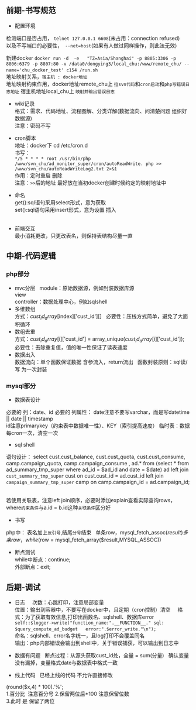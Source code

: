 ## 前期-书写规范  

* 配置环境 
  
检测端口是否占用， `telnet 127.0.0.1 6608`(未占用：connection refused)  
以及不写端口的必要性，` --net=host`(如果有人做过同样操作，则此法无效)  

新建docker
`docker run -d  -e   "TZ=Asia/Shanghai" -p 8805:3306 -p 8806:6379 -p 8807:80 -v /data0/dongying3/local_chu:/www/remote_chu/ --name='chu_docker_test' c154 /run.sh`    
地址映射关系，`宿主机 : docker地址`  
地址映射约束作用，docker地址remote_chu上 `拉svn代码`和`cron启动`和`php写错误日志地址` 宿主机地址local_chu上 `映射并输出错误日志`  

* wiki记录    
格式：需求、代码地址、流程图解、分类详解(数据流向、问清楚问题 组织好数据源)  
注意：密码不写   

* cron脚本   
地址：docker下 cd /etc/cron.d  
书写：  
`*/5 * * * * root /usr/bin/php  /www/svn_chu/ad_monitor_super/cron/autoReadWrite.
php >> /www/svn_chu/autoReadWriteLog2.txt 2>&1`    
作用：定时重启 删除    
注意：`>>`后的地址 最好放在当初docker创建时候约定的映射地址中    

* 命名    
get():sql语句采用select形式，意为获取  
set():sql语句采用insert形式，意为设置 插入  
  
* 前端交互   
最小消耗更改，只更改表名，则保持表结构尽量一直  


## 中期-代码逻辑  
 
### php部分  
* mvc分层  
module：原始数据源，例如封装数据库源  
view   
controller：数据处理中心，例如sqlshell   
* 多维数组    
方式：$cust_id_array[$index]['cust_id'][]  
必要性：压栈方式简单，避免了大面积循环  
* 数组去重  
方式：$cust_id_array[$i]['cust_id'] = array_unique($cust_id_array[$i]['cust_id']);  
必要性：去除重复值，值的唯一性保证了读表速度    
* 数据出入    
数据流向：单个函数保证数据 含参流入，return流出  
函数封装原则：sql读/写 为一次封装  


### mysql部分    

* 数据表设计    

必要的 列：date、id
必要的 列属性：
date注意不要写varchar，而是写datetime || date || timestamp   
id注意primarykey（约束表中数据唯一性）、KEY（索引提高速度）
临时表：数据每cron一次，清空一次  

* sql shell  

语句设计：
select cust.cust_balance, cust.cust_quota, cust.cust_consume, camp.campaign_quota, camp.campaign_consume , ad.* from (select * from ad_summary_tmp_super where ad_id = $ad_id and date = $date) ad left join `cust_summary_tmp_super` cust on cust.cust_id = ad.cust_id left join `campaign_summary_tmp_super` camp on camp.campaign_id = ad.campaign_id;  

若使用关联表，注意left join顺序，必要时添加explain查看实际查询rows，where`约束条件`与a.id = b.id这种`关联条件`区分好  

* 书写 

php中：
表名加上`反引号`,结尾`分号`结束   
单条row，mysql_fetch_assoc($result)  
多条row，while($row = mysql_fetch_array($result,MYSQL_ASSOC))  


* 断点测试  
while中断点：continue;  
外部断点：exit; 


## 后期-调试

* 日志     
次数：心跳打印，注意局部变量  
位置：输出到容器中，不要写在docker中，且定期（cron控制）清空    
格式：为了获取有效信息,打印出函数名、sqlshell、数据库error  
`self::$logger->write("function_name:".__FUNCTION__." sql: $query_compute_ad_budget   error:".$error_write."\n");`    
命名：sqlshell、error名字统一，且log打印不会覆盖同名    
输出：php内部错误会输出到shell中，关于错误捕获，可以输出到日志中    

* 数据有问题  
断点过程：从源头获取cust_id处，全量 = sum(分量)  
确认变量没有漏掉，变量格式date与数据表中格式一致  


* 线上代码  
已经上线的代码 不允许直接修改   

(round($x,4) * 100).'%';   
1.百分比  注意百分号
2.保留两位后*100 注意保留位数   
3.此时 是 保留了两位 
    
  
  







